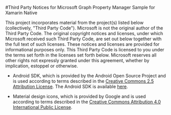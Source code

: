 #Third Party Notices for Microsoft Graph Property Manager Sample for Xamarin Native

This project incorporates material from the project(s) listed below (collectively, "Third Party Code"). Microsoft is not the original author of the Third Party Code. The original copyright notices and licenses, under which Microsoft received such Third Party Code, are set out below together with the full text of such licenses. These notices and licenses are provided for informational purposes only. This Third Party Code is licensed to you under the terms set forth in the licenses set forth below. Microsoft reserves all other rights not expressly granted under this agreement, whether by implication, estoppel or otherwise. 

- Android SDK, which is provided by the Android Open Source Project and is used according to terms described in the [Creative Commons 2.5 Attribution License](http://creativecommons.org/licenses/by/2.5). The Android SDK is available [here](http://developer.android.com/sdk/index.html).

- Material design icons, which is provided by Google and is used according to terms described in the [Creative Commons Attribution 4.0 International Public License](https://github.com/google/material-design-icons/blob/master/LICENSE).
